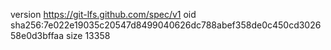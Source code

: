 version https://git-lfs.github.com/spec/v1
oid sha256:7e022e19035c20547d8499040626dc788abef358de0c450cd302658e0d3bffaa
size 13358
